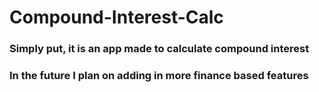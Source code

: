 # Compound-Interest-Calc

### Simply put, it is an app made to calculate compound interest
### In the future I plan on adding in more finance based features
